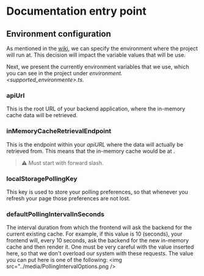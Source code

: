 # Documentation entry point

## Environment configuration

As mentioned in the [wiki](../../README.md#via-console), we can specify the environment where the project will run at.
This decision will impact the variable values that will be use.

Next, we present the currently environment variables that we use, which you can see in the project under 
*environment.<supported_environmente>.ts*.

### apiUrl
This is the root URL of your backend application, where the in-memory cache data will be retrieved.

### inMemoryCacheRetrievalEndpoint
This is the endpoint within your *apiURL* where the data will actually be retrieved from.
This means that the in-memory cache would be at *<apiURL><inMemoryCacheRetrievalEndpoint>*.

> :warning: Must start with forward slash.


### localStoragePollingKey
This key is used to store your polling preferences, so that whenever you refresh your page those preferences are not lost.

### defaultPollingIntervalInSeconds
The interval duration from which the frontend will ask the backend for the current existing cache.
For example, if this value is 10 (seconds), your frontend will, every 10 seconds, ask the backend for the new in-memory cache and then render it.
One must be very careful with the value inserted here, so that we don't overload our system with these requests.
The value you can put here is one of the following:
<img src="../media/PollingIntervalOptions.png />